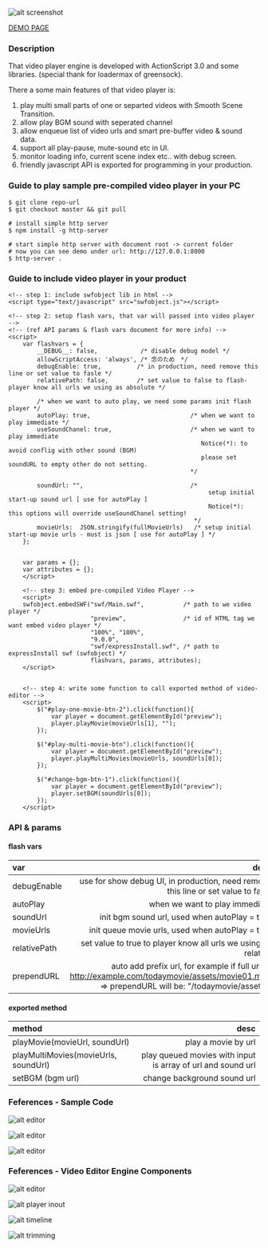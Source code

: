 ![alt screenshot](./doc/screenshoots/screen1.png)

[DEMO PAGE](https://dungntnew.github.io/queuevideoplayback/index.html)

### Description

That video player engine is developed with ActionScript 3.0 and some libraries.
(special thank for loadermax of greensock).

There a some main features of that video player is:

1. play multi small parts of one or separted videos with Smooth Scene Transition.
2. allow play BGM sound with seperated channel
3. allow enqueue list of video urls and smart pre-buffer video & sound data.
4. support all play-pause, mute-sound etc in UI.
5. monitor loading info, current scene index etc.. with debug screen.
6. friendly javascript API is exported for programming in your production.  


### Guide to play sample pre-compiled video player in your PC

```
$ git clone repo-url
$ git checkout master && git pull

# install simple http server
$ npm install -g http-server 

# start simple http server with document root -> current folder
# now you can see demo under url: http://127.0.0.1:8000
$ http-server . 

```

### Guide to include video player in your product

```
<!-- step 1: include swfobject lib in html -->
<script type="text/javascript" src="swfobject.js"></script>

<!-- step 2: setup flash vars, that var will passed into video player -->
<!-- (ref API params & flash vars document for more info) -->
<script>
    var flashvars = {
        __DEBUG__: false,            /* disable debug model */
        allowScriptAccess: 'always', /* 念のため　*/
        debugEnable: true,          /* in production, need remove this line or set value to fasle */
        relativePath: false,        /* set value to false to flash-player know all urls we using as absolute */
        
        /* when we want to auto play, we need some params init flash player */
        autoPlay: true,                            /* when we want to play immediate */
        useSoundChanel: true,                      /* when we want to play immediate 
                                                      Notice(*): to avoid conflig with other sound (BGM)
                                                      please set soundURL to empty other do not setting.
                                                   */
                                                   
        soundUrl: "",                              /* 
                                                        setup initial start-up sound url [ use for autoPlay ] 
                                                        Notice(*): this options will override useSoundChanel setting! 
                                                    */
        movieUrls:  JSON.stringify(fullMovieUrls)   /* setup initial start-up movie urls - must is json [ use for autoPlay ] */ 
    };
    
    
    var params = {};
    var attributes = {};
    </script>

    <!-- step 3: embed pre-compiled Video Player -->
    <script>
    swfobject.embedSWF("swf/Main.swf",           /* path to we video player */
                       "preview",                /* id of HTML tag we want embed video player */ 
                       "100%", "100%", 
                       "9.0.0", 
                       "swf/expressInstall.swf", /* path to expressInstall swf (swfobject) */
                       flashvars, params, attributes);
    </script>


    <!-- step 4: write some function to call exported method of video-editor -->
    <script>
        $("#play-one-movie-btn-2").click(function(){ 
            var player = document.getElementById("preview");
            player.playMovie(movieUrls[1], ""); 
        });
        
        $("#play-multi-movie-btn").click(function(){
            var player = document.getElementById("preview");
            player.playMultiMovies(movieUrls, soundUrls[0]);    
        });
        
        $("#change-bgm-btn-1").click(function(){ 
            var player = document.getElementById("preview");
            player.setBGM(soundUrls[0]);    
        });
    </script>
```

### API & params

#### flash vars

| var | desc |
|:---|---:|
| debugEnable | use for show debug UI, in production, need remove this line or set value to fasle 
| autoPlay | when we want to play immediate 
| soundUrl | init bgm sound url, used when autoPlay = true
| movieUrls | init queue movie urls, used when autoPlay = true
| relativePath | set value to true to player know all urls we using as relative
| prependURL | auto add prefix url, for example if full url is: http://example.com/todaymovie/assets/movie01.mp4 => prependURL will be: "/todaymovie/assets/" 




#### exported method

| method | desc |
|:---|---:|
| playMovie(movieUrl, soundUrl) | play a movie by url
| playMultiMovies(movieUrls, soundUrl) | play queued movies with input is array of url and sound url
| setBGM (bgm url) | change background sound url 


### Feferences - Sample Code
![alt editor](./doc/screenshoots/code0.png)

![alt editor](./doc/screenshoots/code1.png)

![alt editor](./doc/screenshoots/code2.png)

### Feferences - Video Editor Engine Components
![alt editor](./doc/spec/editor.png)

![alt player inout ](./doc/spec/input-output.png)

![alt timeline ](./doc/spec/timeline.png)

![alt trimming ](./doc/spec/trimming.png)
